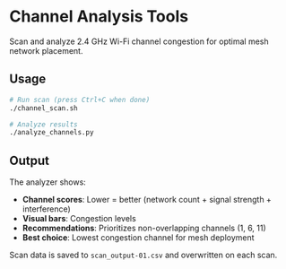 # Channel Analysis Tools

Scan and analyze 2.4 GHz Wi-Fi channel congestion for optimal mesh network placement.

## Usage

```bash
# Run scan (press Ctrl+C when done)
./channel_scan.sh

# Analyze results
./analyze_channels.py
```

## Output

The analyzer shows:
- **Channel scores**: Lower = better (network count + signal strength + interference)
- **Visual bars**: Congestion levels
- **Recommendations**: Prioritizes non-overlapping channels (1, 6, 11)
- **Best choice**: Lowest congestion channel for mesh deployment

Scan data is saved to `scan_output-01.csv` and overwritten on each scan.
